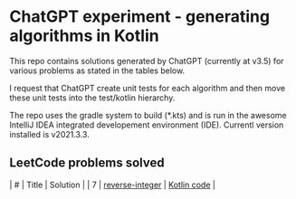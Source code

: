 # ChatGPT experiment - generating algorithms in Kotlin

This repo contains solutions generated by ChatGPT (currently at v3.5)
for various problems as stated in the tables below.

I request that ChatGPT create unit tests for each algorithm and then move
these unit tests into the test/kotlin hierarchy.

The repo uses the gradle system to build (*.kts) and is run in
the awesome IntelliJ IDEA integrated developement environment (IDE). 
Currentl version installed is v2021.3.3.

## LeetCode problems solved

| # | Title | Solution |
| 7 | [reverse-integer](https://leetcode.com/problems/reverse-integer/description/) | [Kotlin code](./src/main/kotlin/leetcode/P0007_ReverseInteger.kt) |
